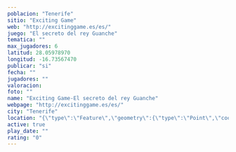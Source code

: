 ```yaml
---
poblacion: "Tenerife"
sitio: "Exciting Game"
web: "http://excitinggame.es/es/"
juego: "El secreto del rey Guanche"
tematica: ""
max_jugadores: 6
latitud: 28.05978970
longitud: -16.73567470
publicar: "si"
fecha: ""
jugadores: ""
valoracion: 
foto: ""
name: "Exciting Game-El secreto del rey Guanche"
webpage: "http://excitinggame.es/es/"
city: "Tenerife"
location: "{\"type\":\"Feature\",\"geometry\":{\"type\":\"Point\",\"coordinates\":[-16.7356747,28.0597897]}}"
active: true
play_date: ""
rating: "0"
---
```

